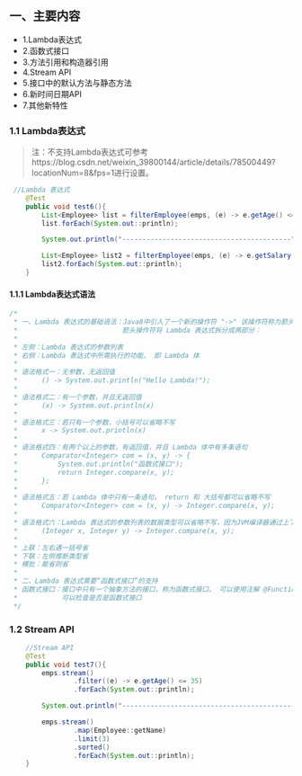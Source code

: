 ## 一、主要内容
- 1.Lambda表达式
- 2.函数式接口
- 3.方法引用和构造器引用
- 4.Stream API
- 5.接口中的默认方法与静态方法
- 6.新时间日期API
- 7.其他新特性

### 1.1 Lambda表达式
> 注：不支持Lambda表达式可参考https://blog.csdn.net/weixin_39800144/article/details/78500449?locationNum=8&fps=1进行设置。

```java
 //Lambda 表达式
    @Test
    public void test6(){
        List<Employee> list = filterEmployee(emps, (e) -> e.getAge() <= 35);
        list.forEach(System.out::println);

        System.out.println("------------------------------------------");

        List<Employee> list2 = filterEmployee(emps, (e) -> e.getSalary() >= 5000);
        list2.forEach(System.out::println);
    }
```

#### 1.1.1 Lambda表达式语法
```java
/*
 * 一、Lambda 表达式的基础语法：Java8中引入了一个新的操作符 "->" 该操作符称为箭头操作符或 Lambda 操作符
 * 						    箭头操作符将 Lambda 表达式拆分成两部分：
 * 
 * 左侧：Lambda 表达式的参数列表
 * 右侧：Lambda 表达式中所需执行的功能， 即 Lambda 体
 * 
 * 语法格式一：无参数，无返回值
 * 		() -> System.out.println("Hello Lambda!");
 * 
 * 语法格式二：有一个参数，并且无返回值
 * 		(x) -> System.out.println(x)
 * 
 * 语法格式三：若只有一个参数，小括号可以省略不写
 * 		x -> System.out.println(x)
 * 
 * 语法格式四：有两个以上的参数，有返回值，并且 Lambda 体中有多条语句
 *		Comparator<Integer> com = (x, y) -> {
 *			System.out.println("函数式接口");
 *			return Integer.compare(x, y);
 *		};
 *
 * 语法格式五：若 Lambda 体中只有一条语句， return 和 大括号都可以省略不写
 * 		Comparator<Integer> com = (x, y) -> Integer.compare(x, y);
 * 
 * 语法格式六：Lambda 表达式的参数列表的数据类型可以省略不写，因为JVM编译器通过上下文推断出，数据类型，即“类型推断”
 * 		(Integer x, Integer y) -> Integer.compare(x, y);
 * 
 * 上联：左右遇一括号省
 * 下联：左侧推断类型省
 * 横批：能省则省
 * 
 * 二、Lambda 表达式需要“函数式接口”的支持
 * 函数式接口：接口中只有一个抽象方法的接口，称为函数式接口。 可以使用注解 @FunctionalInterface 修饰
 * 			 可以检查是否是函数式接口
 */
```

### 1.2 Stream API
```java
    //Stream API
    @Test
    public void test7(){
        emps.stream()
                .filter((e) -> e.getAge() <= 35)
                .forEach(System.out::println);

        System.out.println("----------------------------------------------");

        emps.stream()
                .map(Employee::getName)
                .limit(3)
                .sorted()
                .forEach(System.out::println);
    }
```

